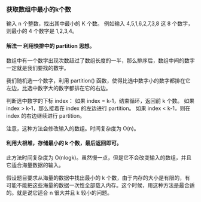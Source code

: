 ### 获取数组中最小的k个数

输入 n 个整数，找出其中最小的 K 个数。
例如输入 4,5,1,6,2,7,3,8 这 8 个数字，则最小的 4 个数字是 1,2,3,4。

#### 解法一 利用快排中的 partition 思想。

数组中有一个数字出现次数超过了数组长度的一半，那么排序后，数组中间的数字一定就是我们要找的数字。

我们随机选一个数字，利用 partition() 函数，使得比选中数字小的数字都排在它左边，比选中数字大的数字都排在它的右边。

判断选中数字的下标 index：
如果 index = k-1，结束循环，返回前 k 个数。
如果 index > k-1，那么接着在 index 的左边进行 partition。
如果 index < k-1，则在 index 的右边继续进行 partition。

注意，这种方法会修改输入的数组。时间复杂度为 O(n)。

####  利用大根堆，存储最小的 k 个数，最后返回即可。

此方法时间复杂度为 O(nlogk)。虽然慢一点，但是它不会改变输入的数组，并且它适合海量数据的输入。

假设题目要求从海量的数据中找出最小的 k 个数，由于内存的大小是有限的，有可能不能把这些海量的数据一次性全部载入内存。这个时候，用这种方法是最合适的。就是说它适合 n 很大并且 k 较小的问题。



